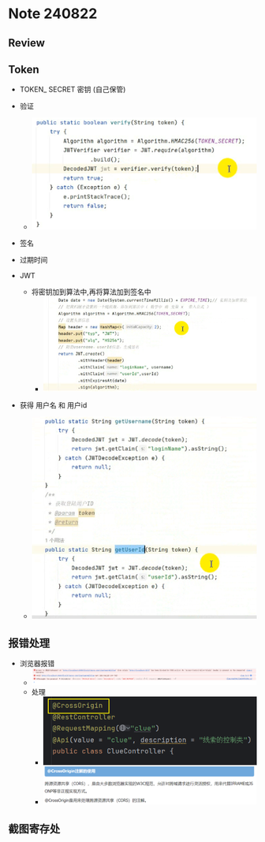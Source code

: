 # Note 240822

## Review

## Token

- TOKEN_ SECRET 密钥 (自己保管)

- 验证
    - ![img_5.png](img_5.png)
- 签名

- 过期时间

- JWT
    - 将密钥加到算法中,再将算法加到签名中
        - ![img_3.png](img_3.png)

- 获得 用户名 和 用户id
  - ![img_6.png](img_6.png)

## 报错处理

- 浏览器报错
    - ![img.png](img.png)
    - 处理
        - ![img_1.png](img_1.png)
        - ![img_2.png](img_2.png)

## 截图寄存处